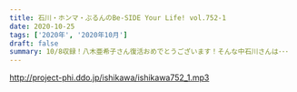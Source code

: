 ```yaml
---
title: 石川・ホンマ・ぶるんのBe-SIDE Your Life! vol.752-1
date: 2020-10-25
tags: ['2020年', '2020年10月']
draft: false
summary: 10/8収録！八木亜希子さん復活おめでとうございます！そんな中石川さんは･･･
---
```


http://project-phi.ddo.jp/ishikawa/ishikawa752_1.mp3
